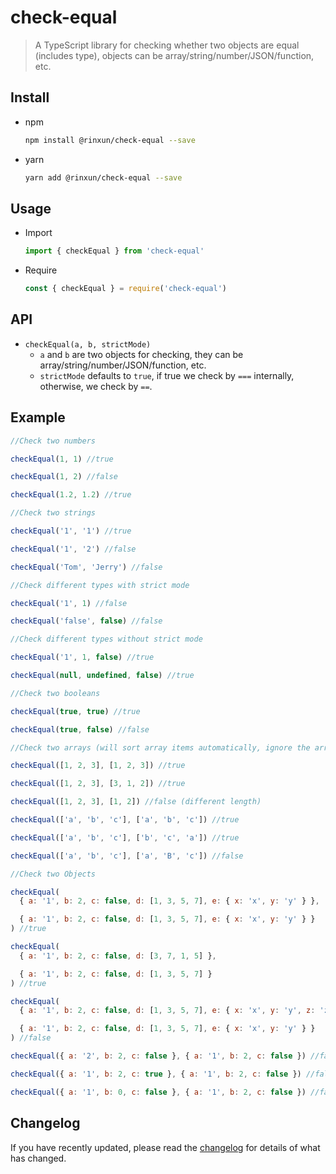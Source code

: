 # check-equal

> A TypeScript library for checking whether two objects are equal (includes type), objects can be array/string/number/JSON/function, etc.

## Install

- npm

  ```sh
  npm install @rinxun/check-equal --save
  ```

- yarn

  ```sh
  yarn add @rinxun/check-equal --save
  ```

## Usage

- Import

  ```typescript
  import { checkEqual } from 'check-equal'
  ```

- Require

  ```typescript
  const { checkEqual } = require('check-equal')
  ```

## API

- `checkEqual(a, b, strictMode)`
  - `a` and `b` are two objects for checking, they can be array/string/number/JSON/function, etc.
  - `strictMode` defaults to `true`, if true we check by `===` internally, otherwise, we check by `==`.

## Example

```javascript
//Check two numbers

checkEqual(1, 1) //true

checkEqual(1, 2) //false

checkEqual(1.2, 1.2) //true

//Check two strings

checkEqual('1', '1') //true

checkEqual('1', '2') //false

checkEqual('Tom', 'Jerry') //false

//Check different types with strict mode

checkEqual('1', 1) //false

checkEqual('false', false) //false

//Check different types without strict mode

checkEqual('1', 1, false) //true

checkEqual(null, undefined, false) //true

//Check two booleans

checkEqual(true, true) //true

checkEqual(true, false) //false

//Check two arrays (will sort array items automatically, ignore the array which has different types)

checkEqual([1, 2, 3], [1, 2, 3]) //true

checkEqual([1, 2, 3], [3, 1, 2]) //true

checkEqual([1, 2, 3], [1, 2]) //false (different length)

checkEqual(['a', 'b', 'c'], ['a', 'b', 'c']) //true

checkEqual(['a', 'b', 'c'], ['b', 'c', 'a']) //true

checkEqual(['a', 'b', 'c'], ['a', 'B', 'c']) //false

//Check two Objects

checkEqual(
  { a: '1', b: 2, c: false, d: [1, 3, 5, 7], e: { x: 'x', y: 'y' } },

  { a: '1', b: 2, c: false, d: [1, 3, 5, 7], e: { x: 'x', y: 'y' } }
) //true

checkEqual(
  { a: '1', b: 2, c: false, d: [3, 7, 1, 5] },

  { a: '1', b: 2, c: false, d: [1, 3, 5, 7] }
) //true

checkEqual(
  { a: '1', b: 2, c: false, d: [1, 3, 5, 7], e: { x: 'x', y: 'y', z: 'z' } },

  { a: '1', b: 2, c: false, d: [1, 3, 5, 7], e: { x: 'x', y: 'y' } }
) //false

checkEqual({ a: '2', b: 2, c: false }, { a: '1', b: 2, c: false }) //false

checkEqual({ a: '1', b: 2, c: true }, { a: '1', b: 2, c: false }) //false

checkEqual({ a: '1', b: 0, c: false }, { a: '1', b: 2, c: false }) //false
```



<h2>Changelog</h2>

If you have recently updated, please read the [changelog](https://github.com/rinxun/check-equal/releases) for details of what has changed.

